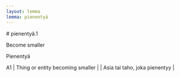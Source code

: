 ```yaml
---
layout: lemma
lemma: pienentyä
---
```


<div class="sense">
# <span class="sensename">pienentyä.1</span>

<span class="description">Become smaller</span>

<span class="description">Pienentyä</span>

A1 | Thing or entity becoming smaller |   | Asia tai taho, joka pienentyy |  

</div>


